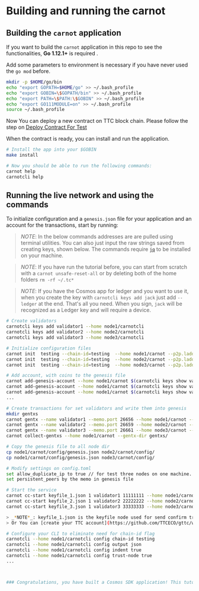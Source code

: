# Building and running the carnot

## Building the `carnot` application

If you want to build the `carnot` application in this repo to see the functionalities, **Go 1.12.1+** is required .

Add some parameters to environment is necessary if you have never used the `go mod` before.

```bash
mkdir -p $HOME/go/bin
echo "export GOPATH=$HOME/go" >> ~/.bash_profile
echo "export GOBIN=\$GOPATH/bin" >> ~/.bash_profile
echo "export PATH=\$PATH:\$GOBIN" >> ~/.bash_profile
echo "export GO111MODULE=on" >> ~/.bash_profile
source ~/.bash_profile
```

Now You can deploy a new contract on TTC block chain.
Please follow the step on [Deploy Contract For Test](x/tcchan/contract/README.md)

When the contract is ready, you can install and run the application.

```bash
# Install the app into your $GOBIN
make install

# Now you should be able to run the following commands:
carnot help
carnotcli help
```

## Running the live network and using the commands

To initialize configuration and a `genesis.json` file for your application and an account for the transactions, start by running:

> _*NOTE*_: In the below commands addresses are are pulled using terminal utilities. You can also just input the raw strings saved from creating keys, shown below. The commands require [`jq`](https://stedolan.github.io/jq/download/) to be installed on your machine.

> _*NOTE*_: If you have run the tutorial before, you can start from scratch with a `carnot unsafe-reset-all` or by deleting both of the home folders `rm -rf ~/.tc*`

> _*NOTE*_: If you have the Cosmos app for ledger and you want to use it, when you create the key with `carnotcli keys add jack` just add `--ledger` at the end. That's all you need. When you sign, `jack` will be recognized as a Ledger key and will require a device.

```bash
# Create validators
carnotcli keys add validator1 --home node1/carnotcli
carnotcli keys add validator2 --home node2/carnotcli
carnotcli keys add validator3 --home node3/carnotcli

# Initialize configuration files
carnot init  testing --chain-id=testing  --home node1/carnot --p2p.laddr tcp://0.0.0.0:26656 --rpc.laddr tcp://0.0.0.0:26657
carnot init  testing --chain-id=testing  --home node2/carnot --p2p.laddr tcp://0.0.0.0:26659 --rpc.laddr tcp://0.0.0.0:26660
carnot init  testing --chain-id=testing  --home node3/carnot --p2p.laddr tcp://0.0.0.0:26661 --rpc.laddr tcp://0.0.0.0:26662

# Add account, with coins to the genesis file
carnot add-genesis-account --home node1/carnot $(carnotcli keys show validator1 -a --home node1/carnotcli) 1000000000stake;
carnot add-genesis-account --home node1/carnot $(carnotcli keys show validator2 -a --home node2/carnotcli) 1000000000stake;
carnot add-genesis-account --home node1/carnot $(carnotcli keys show validator3 -a --home node3/carnotcli) 1000000000stake;
...

# Create transactions for set validators and write them into genesis
mkdir gentxs
carnot gentx --name validator1 --memo.port 26656 --home node1/carnot --home-client node1/carnotcli --output-document gentxs/node1.json
carnot gentx --name validator2 --memo.port 26659 --home node2/carnot --home-client node2/carnotcli --output-document gentxs/node2.json
carnot gentx --name validator3 --memo.port 26661 --home node3/carnot --home-client node3/carnotcli --output-document gentxs/node3.json
carnot collect-gentxs --home node1/carnot --gentx-dir gentxs/

# Copy the genesis file to all node dir
cp node1/carnot/config/genesis.json node2/carnot/config/
cp node1/carnot/config/genesis.json node3/carnot/config/

# Modify settings on config.toml
set allow_duplicate_ip to true // for test three nodes on one machine.
set persistent_peers by the memo in genesis file

# Start the service
carnot cc-start keyfile_1.json 1 validator1 11111111 --home node1/carnot --home-client node1/carnotcli
carnot cc-start keyfile_2.json 1 validator2 22222222 --home node2/carnot --home-client node2/carnotcli
carnot cc-start keyfile_3.json 1 validator3 33333333 --home node3/carnot --home-client node3/carnotcli

> _*NOTE*_: keyfile_1.json is the keyfile node used for send confirm transaction, you can use the keyfile in contract/testdata only for Test!!
> Or You can [create your TTC account](https://github.com/TTCECO/gttc/wiki/TRY-AS-SUPERNODE-ON-TESTNET#create-your-new-accountaddress-by-gttc) yourself.

# Configure your CLI to eliminate need for chain-id flag
carnotcli --home node1/carnotcli config chain-id testing
carnotcli --home node1/carnotcli config output json
carnotcli --home node1/carnotcli config indent true
carnotcli --home node1/carnotcli config trust-node true
...



### Congratulations, you have built a Cosmos SDK application! This tutorial is now complete. If you want to see how to run the same commands using the REST server [click here](run-rest.md).

